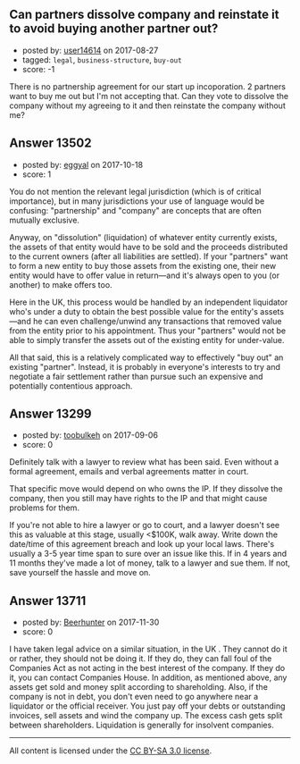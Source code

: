 ## Can partners dissolve company and reinstate it to avoid buying another partner out?

- posted by: [user14614](https://stackexchange.com/users/11638352/user14614) on 2017-08-27
- tagged: `legal`, `business-structure`, `buy-out`
- score: -1

There is no partnership agreement for our start up incoporation. 2 partners want to buy me out but I'm not accepting that.  Can they vote to dissolve the company without my agreeing to it and then reinstate the company without me?


## Answer 13502

- posted by: [eggyal](https://stackexchange.com/users/310184/eggyal) on 2017-10-18
- score: 1

You do not mention the relevant legal jurisdiction (which is of critical importance), but in many jurisdictions your use of language would be confusing: "partnership" and "company" are concepts that are often mutually exclusive.

Anyway, on "dissolution" (liquidation) of whatever entity currently exists, the assets of that entity would have to be sold and the proceeds distributed to the current owners (after all liabilities are settled).  If your "partners" want to form a new entity to buy those assets from the existing one, their new entity would have to offer value in return—and it's always open to you (or another) to make offers too.

Here in the UK, this process would be handled by an independent liquidator who's under a duty to obtain the best possible value for the entity's assets—and he can even challenge/unwind any transactions that removed value from the entity prior to his appointment.  Thus your "partners" would not be able to simply transfer the assets out of the existing entity for under-value.

All that said, this is a relatively complicated way to effectively "buy out" an existing "partner".  Instead, it is probably in everyone's interests to try and negotiate a fair settlement rather than pursue such an expensive and potentially contentious approach.


## Answer 13299

- posted by: [toobulkeh](https://stackexchange.com/users/1462218/toobulkeh) on 2017-09-06
- score: 0

Definitely talk with a lawyer to review what has been said. Even without a formal agreement, emails and verbal agreements matter in court.

That specific move would depend on who owns the IP. If they dissolve the company, then you still may have rights to the IP and that might cause problems for them.

If you're not able to hire a lawyer or go to court, and a lawyer doesn't see this as valuable at this stage, usually <$100K, walk away. Write down the date/time of this agreement breach and look up your local laws. There's usually a 3-5 year time span to sure over an issue like this. If in 4 years and 11 months they've made a lot of money, talk to a lawyer and sue them. If not, save yourself the hassle and move on.


## Answer 13711

- posted by: [Beerhunter](https://stackexchange.com/users/6411469/beerhunter) on 2017-11-30
- score: 0

I have taken legal advice on a similar situation, in the UK . They cannot do it or rather, they should not be doing it. If they do, they can fall foul of the Companies Act as not acting in the best interest of the company. If they do it, you can contact Companies House.
In addition, as mentioned above,  any assets get sold and money split according to shareholding. 
Also, if the company is not in debt, you don't even need to go anywhere near a liquidator or the official receiver. You just pay off your debts or outstanding invoices, sell assets and wind the company up. The excess cash gets split between shareholders. Liquidation is generally for insolvent companies.



---

All content is licensed under the [CC BY-SA 3.0 license](https://creativecommons.org/licenses/by-sa/3.0/).
